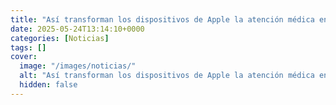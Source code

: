 ```yaml
---
title: "Así transforman los dispositivos de Apple la atención médica en un hospital"
date: 2025-05-24T13:14:10+0000
categories: [Noticias]
tags: []
cover:
  image: "/images/noticias/"
  alt: "Así transforman los dispositivos de Apple la atención médica en un hospital"
  hidden: false
---
```



